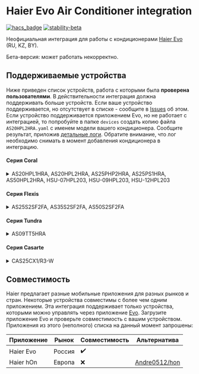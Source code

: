 # Haier Evo Air Conditioner integration
[![hacs_badge](https://img.shields.io/badge/HACS-Custom-orange.svg)](https://github.com/custom-components/hacs) [![stability-beta](https://img.shields.io/badge/stability-beta-33bbff.svg)](https://github.com/mkenney/software-guides/blob/master/STABILITY-BADGES.md#beta)

Неофициальная интеграция для работы с кондиционерами [Haier Evo](https://haieronline.ru/evo-iot/conditioners/) (RU, KZ, BY).

Бета-версия: может работать некорректно.

## Поддерживаемые устройства
Ниже приведен список устройств, работа с которыми была **проверена пользователями**. В действительности интеграция должна поддерживать больше устройств. Если ваше устройство поддерживается, но отсутствует в списке - сообщите в [Issues](https://github.com/and7ey/haier_evo/issues) об этом. Если устройство поддерживается приложением Evo, но не работает с интеграцией, то попробуйте в папке `devices` создать копию файла `AS20HPL2HRA.yaml` с именем модели вашего кондиционера. Сообщите результат, приложив [детальные логи](https://www.home-assistant.io/docs/configuration/troubleshooting/#enabling-debug-logging). Обратите внимание, что лог необходимо снимать в момент добавления кондиционера в интеграцию.

#### Серия Coral
<details>
<summary>AS20HPL1HRA, AS20HPL2HRA, AS25PHP2HRA, AS25PS1HRA, AS50HPL2HRA, HSU-07HPL203, HSU-09HPL203, HSU-12HPL203</summary>

- Поддерживается
  - Отображение текущей температуры
  - Включение/выключение
  - Режимы: авто, нагрев, охлаждение, осушение, вентилятор
  - Скорость работы вентилятора: 1, 2, 3, авто
  - Установка целевой температуры

- Не поддерживаются
  - Режимы: турбо, тихий
</details>

#### Серия Flexis
<details>
<summary>AS25S2SF2FA, AS35S2SF2FA, AS50S2SF2FA</summary>

- Поддерживается / не поддерживается
  - аналогично серии Coral
</details>

#### Серия Tundra
<details>
<summary>AS09TT5HRA</summary>

- Поддерживается / не поддерживается
  - аналогично серии Coral
</details>

#### Серия Casarte
<details>
<summary>CAS25CX1/R3-W</summary>

- Поддерживается / не поддерживается
  - аналогично серии Coral
</details>



## Совместимость
Haier предлагает разные мобильные приложения для разных рынков и стран. Некоторые устройства совместимы с более чем одним приложением. Эта интеграция поддерживает только устройства, которыми можно управлять через приложение [Evo](https://haieronline.ru/evo-iot/). Загрузите приложение Evo и проверьте совместимость с вашим устройством.
Приложения из этого (неполного) списка на данный момент запрошены:

| Приложение      | Рынок         | Совместимость                           | Альтернатива                                                                    |
|-----------------|---------------|-----------------------------------------|---------------------------------------------------------------------------------|
| Haier Evo       | Россия        | :heavy_check_mark:                      |                                                                                 |
| Haier hOn       | Европа        | :x:                                     | [Andre0512/hon](https://github.com/Andre0512/hon)                               |
